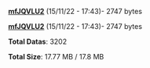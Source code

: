 [**mfJQVLU2**](/data/mfJQVLU2.txt) (15/11/22 - 17:43)- 2747 bytes

[**mfJQVLU2**](/data/mfJQVLU2.txt) (15/11/22 - 17:43)- 2747 bytes

**Total Datas**: 3202

**Total Size**: 17.77 MB / 17.8 MB